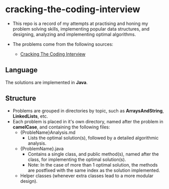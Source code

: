 # cracking-the-coding-interview

- This repo is a record of my attempts at practising and honing my problem solving skills, implementing popular data structures, and designing, analyzing and implementing optimal algorithms.

- The problems come from the following sources:

  - [Cracking The Coding Interview](https://www.amazon.com/Cracking-Coding-Interview-Programming-Questions/dp/0984782850/ref=sr_1_1?dchild=1&keywords=cracking+the+coding+interview&qid=1620865491&sr=8-1)

## Language

The solutions are implemented in **Java**.

## Structure

- Problems are grouped in directories by topic, such as **ArraysAndString**, **LinkedLists**, etc.
- Each problem is placed in it's own directory, named after the problem in **camelCase**, and containing the following files:
  - {ProbleName}Analysis.md
    - Lists the optimal solution(s), followed by a detailed algorithmic analysis.
  - {ProblemName}.java
    - Contains a single class, and public method(s), named after the class, for implementing the optimal solution(s).
    - Note: In the case of more than 1 optimal solution, the methods are postfixed with the same index as the solution implemented.
  - Helper classes (whenever extra classes lead to a more modular design).
